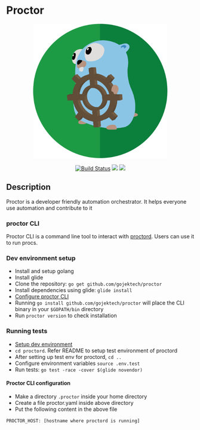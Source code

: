 # Proctor

<p align="center"><img src="doc/proctor-logo.png" width="360"></p>
<p align="center">
  <a href="https://travis-ci.org/gojektech/proctor"><img src="https://travis-ci.org/gojektech/proctor.svg?branch=master" alt="Build Status"></img></a>
  <a href="https://goreportcard.com/report/github.com/gojektech/proctor"><img src="https://goreportcard.com/badge/github.com/gojektech/proctor"></img></a>
  <a href="https://golangci.com"><img src="https://golangci.com/badges/github.com/gojektech/proctor.svg"></img></a>
</p>

## Description

Proctor is a developer friendly automation orchestrator. It helps everyone use automation and contribute to it

### proctor CLI

Proctor CLI is a command line tool to interact with [proctord](https://github.com/gojektech/proctor/blob/master/proctord).
Users can use it to run procs.

### Dev environment setup

* Install and setup golang
* Install glide
* Clone the repository: `go get github.com/gojektech/proctor`
* Install dependencies using glide: `glide install`
* [Configure proctor CLI](#proctor-cli-configuration)
* Running `go install github.com/gojektech/proctor` will place the CLI binary in your `$GOPATH/bin` directory
* Run `proctor version` to check installation

### Running tests

* [Setup dev environment](#dev-environment-setup)
* `cd proctord`. Refer README to setup test environment of proctord
* After setting up test env for proctord, `cd ..`
* Configure environment variables `source .env.test`
* Run tests: `go test -race -cover $(glide novendor)`

#### Proctor CLI configuration

* Make a directory `.proctor` inside your home directory
* Create a file proctor.yaml inside above directory
* Put the following content in the above file

``` sh
PROCTOR_HOST: [hostname where proctord is running]
```
